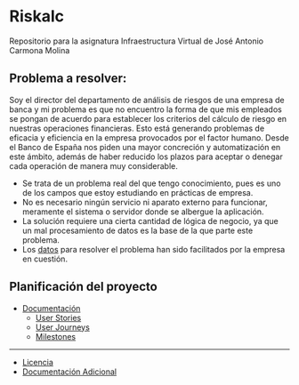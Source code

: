 # Riskalc
Repositorio para la asignatura Infraestructura Virtual de José Antonio Carmona Molina
## Problema a resolver:
Soy el director del departamento de análisis de riesgos de una empresa de banca y mi problema es que no encuentro la forma de que mis empleados se pongan de acuerdo para establecer los criterios del cálculo de riesgo en nuestras operaciones financieras. Esto está generando problemas de eficacia y eficiencia en la empresa provocados por el factor humano. Desde el Banco de España nos piden una mayor concreción y automatización en este ámbito, además de haber reducido los plazos para aceptar o denegar cada operación de manera muy considerable. 

- Se trata de un problema real del que tengo conocimiento, pues es uno de los campos que estoy estudiando en prácticas de empresa.
- No es necesario ningún servicio ni aparato externo para funcionar, meramente el sistema o servidor donde se albergue la aplicación.
- La solución requiere una cierta cantidad de lógica de negocio, ya que un mal procesamiento de datos es la base de la que parte este problema.
- Los [datos](https://github.com/jacarmona364/Riskalc/blob/main/Documentación%20Adicional/scoring.md) para resolver el problema han sido facilitados por la empresa en cuestión.

## Planificación del proyecto
- [Documentación](https://github.com/jacarmona364/Riskalc/tree/Objetivo-1/docs)
  - [User Stories](https://github.com/jacarmona364/Riskalc/blob/Objetivo-1/docs/historias_usuario.md)
  - [User Journeys](https://github.com/jacarmona364/Riskalc/blob/Objetivo-1/docs/journeys.md)
  - [Milestones](https://github.com/jacarmona364/Riskalc/blob/Objetivo-1/docs/milestones.md)
---
- [Licencia](https://github.com/jacarmona364/Riskalc/blob/main/LICENSE)
- [Documentación Adicional](https://github.com/jacarmona364/Riskalc/tree/main/Documentación%20Adicional)

